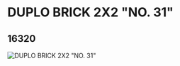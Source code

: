 # DUPLO BRICK 2X2 "NO. 31"
## 16320
![DUPLO BRICK 2X2 "NO. 31"](https://lc-www-live-s.legocdn.com/media/bricks/5/2/6058140.jpg)